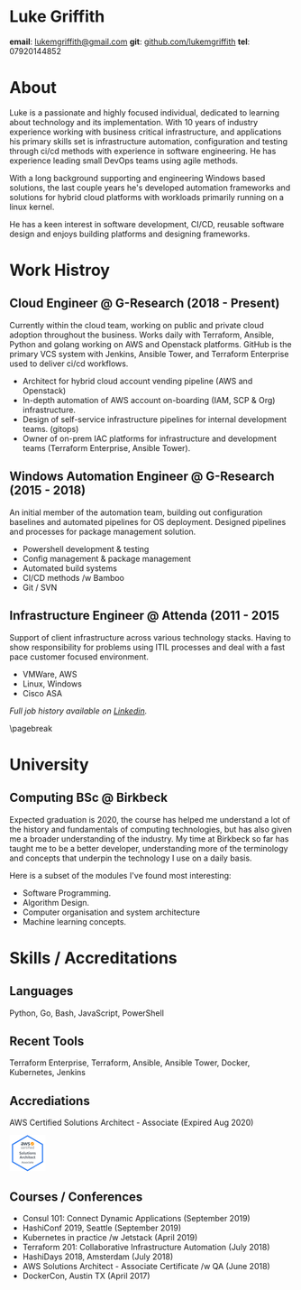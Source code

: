 # Luke Griffith

**email**: lukemgriffith@gmail.com 
**git**: [github.com/lukemgriffith](https://github.com/lukemgriffith)
**tel**: 07920144852


# About 

Luke is a passionate and highly focused individual, dedicated to learning about 
technology and its implementation. With 10 years of industry experience working 
with business critical infrastructure, and applications his primary skills set 
is infrastructure automation, configuration and testing through ci/cd methods 
with experience in software engineering. He has experience leading small DevOps
teams using agile methods. 

With a long background supporting and engineering Windows based solutions, 
the last couple years he's developed automation frameworks and solutions for 
hybrid cloud platforms with workloads primarily running on a linux kernel. 

He has a keen interest in software development, CI/CD, reusable software design 
and enjoys building platforms and designing frameworks.

# Work Histroy
## Cloud Engineer @ G-Research (2018 - Present)

Currently within the cloud team, working on public and private cloud adoption 
throughout the business. Works daily with Terraform, Ansible, Python and golang
working on AWS and Openstack platforms. GitHub is the primary VCS system with 
Jenkins, Ansible Tower, and Terraform Enterprise used to deliver ci/cd 
workflows. 

- Architect for hybrid cloud account vending pipeline (AWS and Openstack) 
- In-depth automation of AWS account on-boarding (IAM, SCP & Org)
infrastructure.
- Design of self-service infrastructure pipelines for internal development 
teams. (gitops)
- Owner of on-prem IAC platforms for infrastructure and development teams 
(Terraform Enterprise, Ansible Tower).

## Windows Automation Engineer @ G-Research (2015 - 2018)

An initial member of the automation team, building out configuration baselines
and automated pipelines for OS deployment. Designed pipelines and processes 
for package management solution.

- Powershell development & testing 
- Config management & package management
- Automated build systems
- CI/CD methods /w Bamboo
- Git / SVN 

## Infrastructure Engineer @ Attenda (2011 - 2015

Support of client infrastructure across various technology stacks. Having to 
show responsibility for problems using ITIL processes  and deal with a fast pace 
customer focused environment.

- VMWare, AWS
- Linux, Windows
- Cisco ASA


_Full job history available on [Linkedin](http://linkedin.com/in/lukemgriffith)._

\pagebreak 

# University

## Computing BSc @ Birkbeck

Expected graduation is 2020, the course has helped me understand a lot of the 
history and fundamentals of computing technologies, but has also given me a 
broader understanding of the industry. My time at Birkbeck so far has taught me 
to be a better developer, understanding more of the terminology and concepts 
that underpin the technology I use on a daily basis.

Here is a subset of the modules I've found most interesting:

- Software Programming.
- Algorithm Design.
- Computer organisation and system architecture
- Machine learning concepts. 

# Skills / Accreditations 

## Languages

Python, Go, Bash, JavaScript, PowerShell

## Recent Tools

Terraform Enterprise, Terraform, Ansible, Ansible Tower, Docker,
Kubernetes, Jenkins

## Accrediations 

AWS Certified Solutions Architect - Associate (Expired Aug 2020)

<img src="AWSCertified.png" />


## Courses / Conferences

- Consul 101: Connect Dynamic Applications (September 2019)
- HashiConf 2019, Seattle (September 2019)
- Kubernetes in practice /w Jetstack (April 2019)
- Terraform 201: Collaborative Infrastructure Automation (July 2018)
- HashiDays 2018, Amsterdam (July 2018)
- AWS Solutions Architect - Associate Certificate /w QA (June 2018)
- DockerCon, Austin TX (April 2017)





